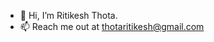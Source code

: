 - 👋 Hi, I’m Ritikesh Thota.
- 📫 Reach me out at thotaritikesh@gmail.com
<!---
RitikeshT-phxa/RitikeshT-phxa is a ✨ special ✨ repository because its `README.md` (this file) appears on your GitHub profile.
You can click the Preview link to take a look at your changes.
--->
